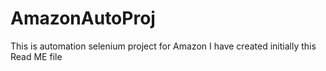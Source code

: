 # AmazonAutoProj
This is automation selenium project for Amazon
I have created initially this Read ME file
